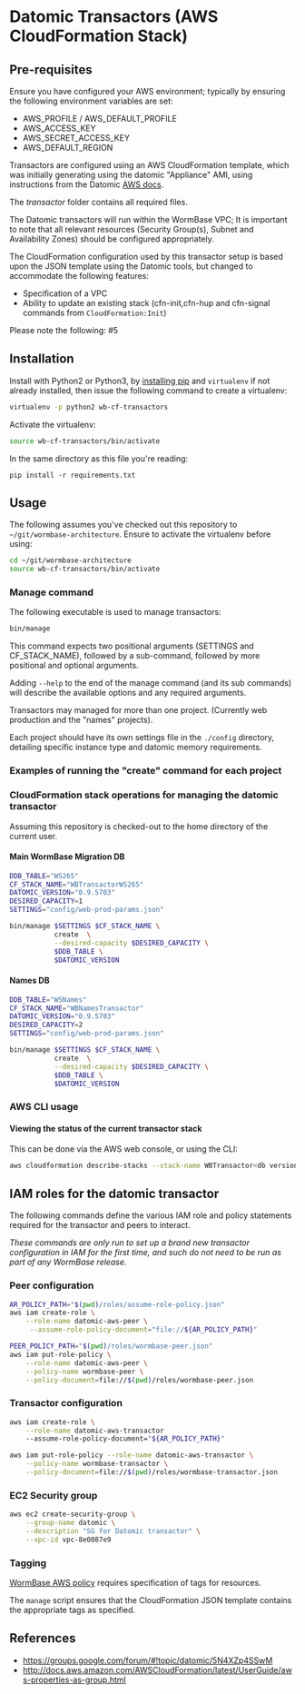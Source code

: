 # Datomic Transactors (AWS CloudFormation Stack)

## Pre-requisites
Ensure you have configured your AWS environment; typically by ensuring
the following environment variables are set:

   * AWS_PROFILE / AWS_DEFAULT_PROFILE
   * AWS_ACCESS_KEY
   * AWS_SECRET_ACCESS_KEY
   * AWS_DEFAULT_REGION

Transactors are configured using an AWS CloudFormation template,
which was initially generating using the datomic "Appliance" AMI,
using instructions from the Datomic [AWS docs][1].

The _transactor_ folder contains all required files.

The Datomic transactors will run within the WormBase VPC; It is
important to note that all relevant resources (Security Group(s),
Subnet and Availability Zones) should be configured appropriately.

The CloudFormation configuration used by this transactor setup is
based upon the JSON template using the Datomic tools, but changed to
accommodate the following features:

  * Specification of a VPC
  * Ability to update an existing stack (cfn-init,cfn-hup and
    cfn-signal commands from `CloudFormation:Init`)

Please note the following: #5

## Installation

Install with Python2 or Python3, by [installing pip] and `virtualenv`
if not already installed, then issue the following command to create a
virtualenv:

```bash
virtualenv -p python2 wb-cf-transactors
```

Activate the virtualenv:

```bash
source wb-cf-transactors/bin/activate
```

In the same directory as this file you're reading:

```
pip install -r requirements.txt
```

## Usage

The following assumes you've checked out this repository to `~/git/wormbase-architecture`.
Ensure to activate the virtualenv before using:

```bash
cd ~/git/wormbase-architecture
source wb-cf-transactors/bin/activate
```

### Manage command

The following executable is used to manage transactors:

```bash
bin/manage
```

This command expects two positional arguments (SETTINGS and CF_STACK_NAME),
followed by a sub-command, followed by more positional and optional arguments.

Adding `--help` to the end of the manage command (and its sub
commands) will describe the available options and any required
arguments.

Transactors may managed for more than one project.
(Currently  web production and the "names" projects).

Each project should have its own settings file in the `./config` directory,
detailing specific instance type and datomic memory requirements.

### Examples of running the "create" command for each project

### CloudFormation stack operations for managing the datomic transactor
Assuming this repository is checked-out to the home directory of the
current user.

#### Main WormBase Migration DB

```bash
DDB_TABLE="WS265"
CF_STACK_NAME="WBTransactorWS265"
DATOMIC_VERSION="0.9.5703"
DESIRED_CAPACITY=1
SETTINGS="config/web-prod-params.json"

bin/manage $SETTINGS $CF_STACK_NAME \
           create  \
           --desired-capacity $DESIRED_CAPACITY \
           $DDB_TABLE \
           $DATOMIC_VERSION
```

#### Names DB


```bash
DDB_TABLE="WSNames"
CF_STACK_NAME="WBNamesTransactor"
DATOMIC_VERSION="0.9.5703"
DESIRED_CAPACITY=2
SETTINGS="config/web-prod-params.json"

bin/manage $SETTINGS $CF_STACK_NAME \
           create  \
           --desired-capacity $DESIRED_CAPACITY \
           $DDB_TABLE \
           $DATOMIC_VERSION
```

### AWS CLI usage

#### Viewing the status of the current transactor stack
This can be done via the AWS web console, or using the CLI:

```bash
aws cloudformation describe-stacks --stack-name WBTransactor<db version>
```

## IAM roles for the datomic transactor

The following commands define the various IAM role and policy statements
required for the transactor and peers to interact.

_*These commands are only run to set up a brand new transactor
configuration in IAM for the first time, and such do not need to be
run as part of any WormBase release.*_

### Peer configuration

```bash
AR_POLICY_PATH="$(pwd)/roles/assume-role-policy.json"
aws iam create-role \
    --role-name datomic-aws-peer \
     --assume-role-policy-document="file://${AR_POLICY_PATH}"

PEER_POLICY_PATH="$(pwd)/roles/wormbase-peer.json"
aws iam put-role-policy \
    --role-name datomic-aws-peer \
    --policy-name wormbase-peer \
    --policy-document=file://$(pwd)/roles/wormbase-peer.json
```

### Transactor configuration

```bash
aws iam create-role \
    --role-name datomic-aws-transactor
    --assume-role-policy-document="${AR_POLICY_PATH}"

aws iam put-role-policy --role-name datomic-aws-transactor \
    --policy-name wormbase-transactor \
    --policy-document=file://$(pwd)/roles/wormbase-transactor.json
```

### EC2 Security group
```bash
aws ec2 create-security-group \
    --group-name datomic \
    --description "SG for Datomic transactor" \
    --vpc-id vpc-8e0087e9
```

### Tagging
[WormBase AWS policy](https://docs.google.com/document/d/1ZhvyvQcNxNJlpyxXv9MuL_wONNWwRAhwTHqHDFWWgJ0/edit?ts=56a7c5a2#heading=h.fjmgla6sk2ww) requires
specification of tags for resources.

The `manage` script ensures that the CloudFormation JSON
template contains the appropriate tags as specified.

## References
- https://groups.google.com/forum/#!topic/datomic/5N4XZp4SSwM
- http://docs.aws.amazon.com/AWSCloudFormation/latest/UserGuide/aws-properties-as-group.html

[1]: http://docs.datomic.com/aws.html
[installing pip]: https://packaging.python.org/installing/#requirements-for-installing-packages
[AWS Credentials]: /WormBase/wormbase-architecture/wiki/AWS-Credentials
